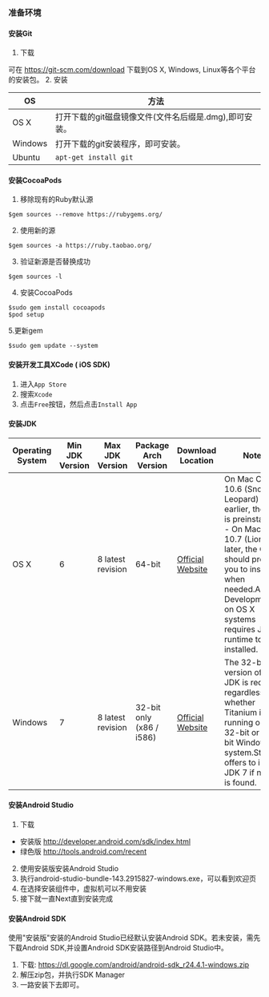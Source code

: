 ### 准备环境
#### 安装Git
1. 下载

  可在 https://git-scm.com/download 下载到OS X, Windows, Linux等各个平台的安装包。
2. 安装

OS        | 方法
--------- | --------
OS X      | 打开下载的git磁盘镜像文件(文件名后缀是.dmg),即可安装。
Windows   | 打开下载的git安装程序，即可安装。
Ubuntu    |`apt-get install git`

#### 安装CocoaPods
 1. 移除现有的Ruby默认源
 ```shell
 $gem sources --remove https://rubygems.org/
 ```
 2. 使用新的源
 ```shell
 $gem sources -a https://ruby.taobao.org/
  ```
 3. 验证新源是否替换成功
  ```shell
  $gem sources -l
   ```
 4. 安装CocoaPods
 ```shell
 $sudo gem install cocoapods
 $pod setup
  ```
  5.更新gem
  ```shell
  $sudo gem update --system
  ```

#### 安装开发工具XCode ( iOS SDK)
 1. 进入`App Store`
 2. 搜索`Xcode`
 3. 点击`Free`按钮，然后点击`Install App`

#### 安装JDK
Operating System | Min JDK Version | Max JDK Version | Package Arch Version | Download Location | Notes
--------- | -------- | --------- | -------- | --------- | --------
OS X |6 | 8 latest revision |64-bit | [Official Website](http://www.oracle.com/technetwork/java/javase/downloads/index.html) |On Mac OS X 10.6 (Snow Leopard) and earlier, the JDK is preinstalled. - On Mac OS X 10.7 (Lion) and later, the OS should prompt you to install it when needed.Android Development on OS X systems requires Java 6 runtime to be installed.
Windows | 7 | 8 latest revision | 32-bit only (x86 / i586) | [Official Website](http://www.oracle.com/technetwork/java/javase/downloads/index.html)|The 32-bit version of the JDK is required regardless of whether Titanium is running on a 32-bit or 64-bit Windows system.Studio offers to install JDK 7 if no JDK is found.
#### 安装Android Studio
 1. 下载
  - 安装版 http://developer.android.com/sdk/index.html
  - 绿色版 http://tools.android.com/recent
 2. 使用安装版安装Android Studio
   1. 执行android-studio-bundle-143.2915827-windows.exe，可以看到欢迎页
   2. 在选择安装组件中，虚拟机可以不用安装
   3. 接下就一直Next直到安装完成

#### 安装Android SDK
使用"安装版"安装的Android Studio已经默认安装Android SDK。若未安装，需先下载Android SDK,并设置Android SDK安装路径到Android Studio中。
 1. 下载: https://dl.google.com/android/android-sdk_r24.4.1-windows.zip
 2. 解压zip包，并执行SDK Manager
 3. 一路安装下去即可。
